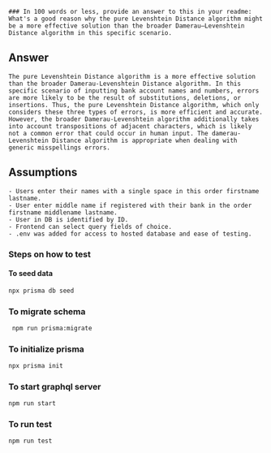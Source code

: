 `### In 100 words or less, provide an answer to this in your readme: What's a good reason why the pure Levenshtein Distance algorithm might be a more effective solution than the broader Damerau–Levenshtein Distance algorithm in this specific scenario.`

## Answer

```
The pure Levenshtein Distance algorithm is a more effective solution than the broader Damerau-Levenshtein Distance algorithm. In this specific scenario of inputting bank account names and numbers, errors are more likely to be the result of substitutions, deletions, or insertions. Thus, the pure Levenshtein Distance algorithm, which only considers these three types of errors, is more efficient and accurate. However, the broader Damerau-Levenshtein algorithm additionally takes into account transpositions of adjacent characters, which is likely not a common error that could occur in human input. The damerau-Levenshtein Distance algorithm is appropriate when dealing with generic misspellings errors.
```

## Assumptions

```
- Users enter their names with a single space in this order firstname lastname.
- User enter middle name if registered with their bank in the order firstname middlename lastname.
- User in DB is identified by ID.
- Frontend can select query fields of choice.
- .env was added for access to hosted database and ease of testing.
```

### Steps on how to test

#### To seed data

```bash
npx prisma db seed
```

### To migrate schema

```bash
 npm run prisma:migrate
```

### To initialize prisma

```bash
npx prisma init
```

### To start graphql server

```bash
npm run start
```

### To run test

```bash
npm run test
```
